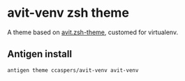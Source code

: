 # avit-venv zsh theme

A theme based on [avit.zsh-theme](https://github.com/robbyrussell/oh-my-zsh/blob/master/themes/avit.zsh-theme),
customed for virtualenv.

## Antigen install
`antigen theme ccaspers/avit-venv avit-venv`

